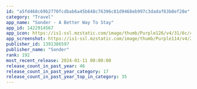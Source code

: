 ```yaml
---
id: "a5fd468c69b2770fcdbab6a45b648c76396c81d9468eb997c3dadaf63b8ef28e"
category: "Travel"
app_name: "Sonder - A Better Way To Stay"
app_id: 1422914567
app_icon: https://is1-ssl.mzstatic.com/image/thumb/Purple126/v4/31/6c/cd/316ccd52-27e6-243f-53d4-d16e76f80ecd/AppIcon-0-0-1x_U007emarketing-0-0-0-5-0-0-sRGB-0-0-0-GLES2_U002c0-512MB-85-220-0-0.png/1024x1024bb.png
app_screenshot: https://is1-ssl.mzstatic.com/image/thumb/Purple114/v4/26/1f/5e/261f5e24-89f6-2660-582a-928584f699fd/pr_source.png/1242x2688bb.png
publisher_id: 1391386597
publisher_name: "Sonder"
rank: 192
most_recent_release: 2024-01-11 00:00:00
release_count_in_past_year: 46
release_count_in_past_year_category: 17
release_count_in_past_year_top_in_category: 35
---
```

